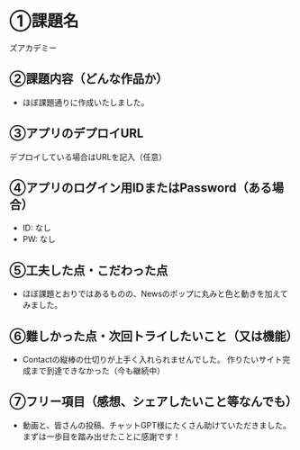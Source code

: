 # ①課題名
ズアカデミー

## ②課題内容（どんな作品か）
- ほぼ課題通りに作成いたしました。

## ③アプリのデプロイURL
デプロイしている場合はURLを記入（任意）

## ④アプリのログイン用IDまたはPassword（ある場合）
- ID: なし
- PW: なし

## ⑤工夫した点・こだわった点
- ほぼ課題とおりではあるものの、Newsのポップに丸みと色と動きを加えてみました。

## ⑥難しかった点・次回トライしたいこと（又は機能）
- Contactの縦棒の仕切りが上手く入れられませんでした。
作りたいサイト完成まで到達できなかった（今も継続中）

## ⑦フリー項目（感想、シェアしたいこと等なんでも）
- 動画と、皆さんの投稿、チャットGPT様にたくさん助けていただきました。
まずは一歩目を踏み出せたことに感謝です！
